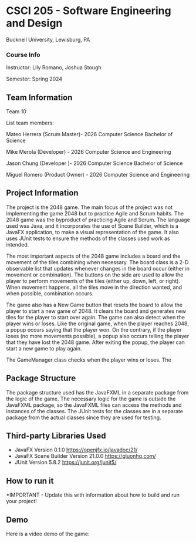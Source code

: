 # CSCI 205 - Software Engineering and Design
Bucknell University,
Lewisburg, PA
### Course Info
Instructor: Lily Romano, Joshua Stough

Semester: Spring 2024
## Team Information

Team 10

List team members:

Mateo Herrera (Scrum Master)- 2026 Computer Science Bachelor of Science

Mike Merola (Developer) - 2026 Computer Science and Engineering

Jason Chung (Developer )- 2026 Computer Science Bachelor of Science

Miguel Romero (Product Owner) - 2026 Computer Science and Engineering


## Project Information
The project is the 2048 game. The main focus of the project was not implementing the game 2048 but to practice
Agile and Scrum habits. The 2048 game was the byproduct of practicing Agile and Scrum. The language used was Java, 
and it incorporates the use of Scene Builder, which is a JavaFX application, to make a visual representation of 
the game. It also uses JUnit tests to ensure the methods of the classes used work as intended. 

The most important aspects of the 2048 game includes a board and the movement of the tiles combining when necessary.
The board class is a 2-D observable list that updates whenever changes in the board occur (either in movement or 
combination). The buttons on the side are used to allow the player to perform movements of the tiles (either up, down, 
left, or right). When movement happens, all the tiles move in the direction wanted, and when possible, combination 
occurs.

The game also has a New Game button that resets the board to allow the player to start a new game of 2048. It clears the
board and generates new tiles for the player to start over again. The game can also detect when the player wins or loses.
Like the original game, when the player reaches 2048, a popup occurs saying that the player won. On the contrary, if the
player loses (no more movements possible), a popup also occurs telling the player that they have lost the 2048 game. 
After exiting the popup, the player can start a new game to play again.

The GameManager class checks when the player wins or loses. The 

## Package Structure
The package structure used has the JavaFXML in a separate package from the logic of the game. The necessary logic for 
the game is outside the JavaFXML package, so the JavaFXML files can access the methods and instances of the classes.
The JUnit tests for the classes are in a separate package from the actual classes since they are used for testing.

## Third-party Libraries Used
- JavaFX Version 0.1.0 https://openjfx.io/javadoc/21/
- JavaFX Scene Builder Version 21.0.0 https://gluonhq.com/
- JUnit Version 5.8.2 https://junit.org/junit5/

## How to run it
*IMPORTANT - Update this with information about how to build and run your
project!
## Demo
Here is a video demo of the game: 